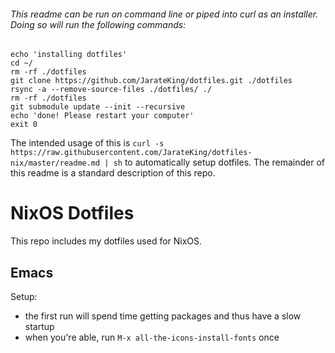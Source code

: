 ###### This readme can be run on command line or piped into curl as an installer. Doing so will run the following commands:

    echo 'installing dotfiles'
    cd ~/
    rm -rf ./dotfiles
    git clone https://github.com/JarateKing/dotfiles.git ./dotfiles
    rsync -a --remove-source-files ./dotfiles/ ./
    rm -rf ./dotfiles
    git submodule update --init --recursive
    echo 'done! Please restart your computer'
    exit 0

The intended usage of this is `curl -s https://raw.githubusercontent.com/JarateKing/dotfiles-nix/master/readme.md | sh` to automatically setup dotfiles. The remainder of this readme is a standard description of this repo.

# NixOS Dotfiles

This repo includes my dotfiles used for NixOS.

## Emacs

Setup:

- the first run will spend time getting packages and thus have a slow startup
- when you're able, run `M-x all-the-icons-install-fonts` once


